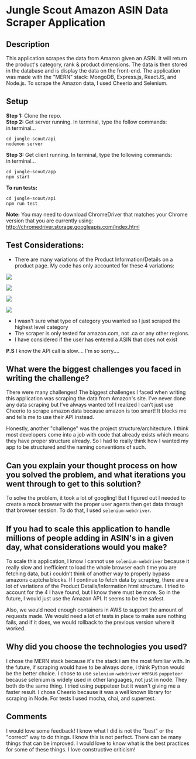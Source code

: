 # Jungle Scout Amazon ASIN Data Scraper Application

## Description ##
 This application scrapes the data from Amazon given an ASIN. It will return the product's category, rank & product dimensions. The data is then stored in the database and is display the data on the front-end. The application was made with the "MERN" stack:  MongoDB, Express.js, ReactJS, and Node.js. To scrape the Amazon data, I used Cheerio and Selenium. 

## Setup ##
__Step 1:__ Clone the repo.  
__Step 2:__  Get server running. In terminal, type the follow commands:  
in terminal...
```
cd jungle-scout/api
nodemon server
```
__Step 3:__ Get client running. In terminal, type the following commands:  
in terminal... 
```
cd jungle-scout/app
npm start
```

__To run tests:__
```
cd jungle-scout/api
npm run test
```

__Note:__ You may need to download ChromeDriver that matches your Chrome version that you are currently using: http://chromedriver.storage.googleapis.com/index.html

## Test Considerations:

- There are many variations of the Product Information/Details on a product page. My code has only accounted for these 4 variations:

![](https://paper-attachments.dropbox.com/s_FE3CE9E74DAEF32A9C0A9D2F16E4532C410853ABF3AD1FDA853C8456D433F590_1562360422735_product-type-1.png)

![](https://paper-attachments.dropbox.com/s_FE3CE9E74DAEF32A9C0A9D2F16E4532C410853ABF3AD1FDA853C8456D433F590_1562360439764_Screen+Shot+2019-06-30+at+10.33.04+PM.png)

![](https://paper-attachments.dropbox.com/s_FE3CE9E74DAEF32A9C0A9D2F16E4532C410853ABF3AD1FDA853C8456D433F590_1562360447529_Screen+Shot+2019-06-30+at+10.33.19+PM.png)

![](https://paper-attachments.dropbox.com/s_FE3CE9E74DAEF32A9C0A9D2F16E4532C410853ABF3AD1FDA853C8456D433F590_1562360454506_Screen+Shot+2019-07-03+at+4.52.19+PM.png)

- I wasn't sure what type of category you wanted so I just scraped the highest level category
- The scraper is only tested for amazon.com, not .ca or any other regions. 
- I have considered if the user has entered a ASIN that does not exist

__P.S__ I know the API call is slow.... I'm so sorry....

## What were the biggest challenges you faced in writing the challenge?

There were many challenges! The biggest challenges I faced when writing this application was scraping the data from Amazon's site. I’ve never done any data scraping but I’ve always wanted to! I realized I can’t just use Cheerio to scrape amazon data because amazon is too smart! It blocks me and tells me to use their API instead. 

Honestly, another "challenge" was the project structure/architecture. I think most developers come into a job with code that already exists which means they have proper structure already. So I had to really think how I wanted my app to be structured and the naming conventions of such. 

## Can you explain your thought process on how you solved the problem, and what iterations you went through to get to this solution?

To solve the problem, it took a lot of googling! But I figured out I needed to create a mock browser with the proper user agents then get data through that browser session. To do that, I used `selenium-webdriver`. 

## If you had to scale this application to handle millions of people adding in ASIN's in a given day, what considerations would you make?

To scale this application, I know I cannot use `selenium-webdriver` because it really slow and inefficient to load the whole browser each time you are fetching data, but i couldn’t think of another way to properly bypass amazons captcha blocks. If I continue to fetch data by scraping, there are a lot of variations of the Product Details/Information html structure. I tried to account for the 4 I have found, but I know there must be more. So in the future, I would just use the Amazon API. It seems to be the safest. 

Also, we would need enough containers in AWS to support the amount of requests made. We would need a lot of tests in place to make sure nothing fails, and if it does, we would rollback to the previous version where it worked. 

## Why did you choose the technologies you used?
I chose the MERN stack because it's the stack i am the most familiar with. In the future, if scraping would have to be always done, i think Python would be the better choice. I chose to use `selenium-webdriver` versus `puppeteer` because selenium is widely used in other languages, not just in node. They both do the same thing. I tried using puppeteer but it wasn't giving me a faster result. I chose Cheerio because it was a well known library for scraping in Node. For tests I used mocha, chai, and supertest. 

## Comments
I would love some feedback! I know what I did is not the "best" or the "correct" way to do things. I know this is not perfect. There can be many things that can be improved. I would love to know what is the best practices for some of these things. I love constructive criticism! 

